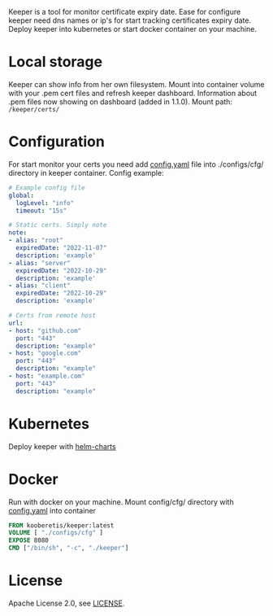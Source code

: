Keeper is a tool for monitor certificate expiry date. Ease for configure keeper need dns names or ip's for start tracking certificates expiry date. Deploy keeper into kubernetes or start docker container on your machine.
# Local storage
Keeper can show info from her own filesystem. Mount into container volume with your .pem cert files and refresh keeper dashboard. Information about .pem files now showing on dashboard (added in 1.1.0). Mount path: `/keeper/certs/`
# Configuration
For start monitor your certs you need add [config.yaml](configs/cfg/config.yaml) file into ./configs/cfg/ directory in keeper container. Config example:
```yaml
# Example config file
global:
  logLevel: "info"
  timeout: "15s"

# Static certs. Simply note
note:
- alias: "root"
  expiredDate: "2022-11-07"
  description: 'example'
- alias: "server"
  expiredDate: "2022-10-29"
  description: 'example'
- alias: "client"
  expiredDate: "2022-10-29"
  description: 'example'

# Certs from remote host
url:
- host: "github.com"
  port: "443"
  description: "example"
- host: "google.com"
  port: "443"
  description: "example"
- host: "example.com"
  port: "443"
  description: "example"
```
# Kubernetes
Deploy keeper with [helm-charts](https://github.com/kooberetis/helm-charts/tree/main/keeper)
# Docker
Run with docker on your machine. Mount config/cfg/ directory with [config.yaml](configs/cfg/config.yaml) into container
```dockerfile
FROM kooberetis/keeper:latest
VOLUME [ "./configs/cfg" ]
EXPOSE 8080
CMD ["/bin/sh", "-c", "./keeper"]
```
# License
Apache License 2.0, see [LICENSE](LICENSE).
